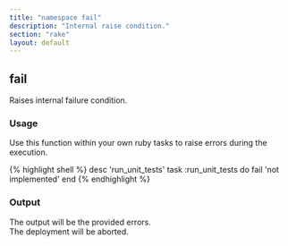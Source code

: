 ```yaml
---
title: "namespace fail"
description: "Internal raise condition."
section: "rake"
layout: default
---
```


## fail

Raises internal failure condition.

### Usage

Use this function within your own ruby tasks to raise errors during the execution.

{% highlight shell %}
desc 'run_unit_tests'
   task :run_unit_tests do
   fail 'not implemented'
end
{% endhighlight %}


### Output

The output will be the provided errors.<br/>
The deployment will be aborted.